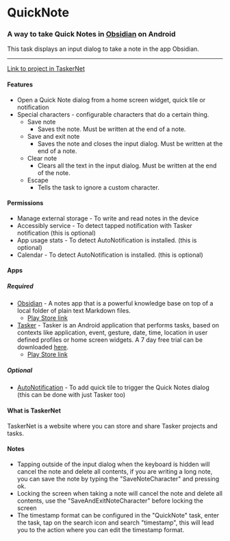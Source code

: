 # QuickNote
### A way to take Quick Notes in [Obsidian](https://obsidian.md/) on Android

This task displays an input dialog to take a note in the app Obsidian.

---
[Link to project in TaskerNet](https://taskernet.com/shares/?user=AS35m8nSFNRSqPmtuWoUzDvbOkD1v%2FlqgfcQ2ZMUW6BRdBoRrpot%2BuokAci2FnhAYxkZxeZC&id=Project%3AObsidian+QuickNote)

#### Features
- Open a Quick Note dialog from a home screen widget, quick tile or notification
- Special characters - configurable characters that do a certain thing.
	- Save note
		- Saves the note. Must be written at the end of a note.
	- Save and exit note
		- Saves the note and closes the input dialog. Must be written at the end of a note.
	- Clear note
		- Clears all the text in the input dialog. Must be written at the end of the note. 
	- Escape
		- Tells the task to ignore a custom character.

#### Permissions
- Manage external storage - To write and read notes in the device
- Accessibly service - To detect tapped notification with Tasker notification (this is optional)
- App usage stats - To detect AutoNotification is installed. (this is optional)
- Calendar - To detect AutoNotification is installed. (this is optional)

#### Apps
##### Required
- [Obsidian](https://obsidian.md/) - A notes app that is a powerful knowledge base on top of a local folder of plain text Markdown files.
	- [Play Store link](https://play.google.com/store/apps/details?id=md.obsidian)
- [Tasker](https://tasker.joaoapps.com/) -  Tasker is an Android application that performs tasks, based on contexts like application, event, gesture, date, time, location in user defined profiles or home screen widgets. A 7 day free trial can be downloaded [here](https://tasker.joaoapps.com/download.html).
	- [Play Store link](https://play.google.com/store/apps/details?id=net.dinglisch.android.taskerm&hl=en&gl=US)

##### Optional
- [AutoNotification](https://play.google.com/store/apps/details?id=com.joaomgcd.autonotification) - To add quick tile to trigger the Quick Notes dialog (this can be done with just Tasker too)

#### What is TaskerNet
TaskerNet is a website where you can store and share Tasker projects and tasks.

#### Notes
- Tapping outside of the input dialog when the keyboard is hidden will cancel the note and delete all contents, if you are writing a long note, you can save the note by typing the "SaveNoteCharacter" and pressing ok.
- Locking the screen when taking a note will cancel the note and delete all contents, use the "SaveAndExitNoteCharacter" before locking the screen
- The timestamp format can be configured in the "QuickNote" task, enter the task, tap on the search icon and search "timestamp", this will lead you to the action where you can edit the timestamp format.
